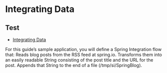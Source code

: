 # Integrating Data
## Test

* [Integrating Data](https://spring.io/guides/gs/integration/)

For this guide’s sample application, you will define a Spring Integration flow that:
Reads blog posts from the RSS feed at spring.io.
Transforms them into an easily readable String consisting of the post title and the URL for the post.
Appends that String to the end of a file (/tmp/si/SpringBlog).